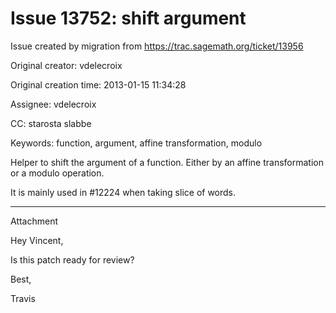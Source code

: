 # Issue 13752: shift argument

Issue created by migration from https://trac.sagemath.org/ticket/13956

Original creator: vdelecroix

Original creation time: 2013-01-15 11:34:28

Assignee: vdelecroix

CC:  starosta slabbe

Keywords: function, argument, affine transformation, modulo

Helper to shift the argument of a function. Either by an affine transformation or a modulo operation.

It is mainly used in #12224 when taking slice of words.


---

Attachment

Hey Vincent,

Is this patch ready for review?

Best,

Travis
